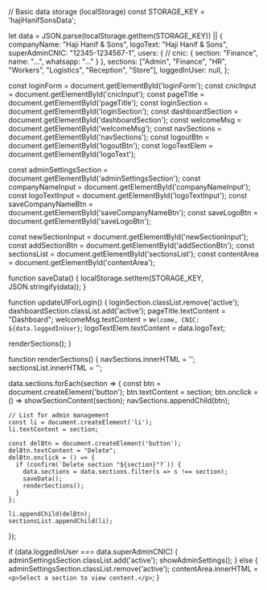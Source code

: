 // Basic data storage (localStorage)
const STORAGE_KEY = 'hajiHanifSonsData';

let data = JSON.parse(localStorage.getItem(STORAGE_KEY)) || {
  companyName: "Haji Hanif & Sons",
  logoText: "Haji Hanif & Sons",
  superAdminCNIC: "12345-1234567-1",
  users: {
    // cnic: { section: "Finance", name: "...", whatsapp: "..." }
  },
  sections: ["Admin", "Finance", "HR", "Workers", "Logistics", "Reception", "Store"],
  loggedInUser: null,
};

const loginForm = document.getElementById('loginForm');
const cnicInput = document.getElementById('cnicInput');
const pageTitle = document.getElementById('pageTitle');
const loginSection = document.getElementById('loginSection');
const dashboardSection = document.getElementById('dashboardSection');
const welcomeMsg = document.getElementById('welcomeMsg');
const navSections = document.getElementById('navSections');
const logoutBtn = document.getElementById('logoutBtn');
const logoTextElem = document.getElementById('logoText');

const adminSettingsSection = document.getElementById('adminSettingsSection');
const companyNameInput = document.getElementById('companyNameInput');
const logoTextInput = document.getElementById('logoTextInput');
const saveCompanyNameBtn = document.getElementById('saveCompanyNameBtn');
const saveLogoBtn = document.getElementById('saveLogoBtn');

const newSectionInput = document.getElementById('newSectionInput');
const addSectionBtn = document.getElementById('addSectionBtn');
const sectionsList = document.getElementById('sectionsList');
const contentArea = document.getElementById('contentArea');

function saveData() {
  localStorage.setItem(STORAGE_KEY, JSON.stringify(data));
}

function updateUIForLogin() {
  loginSection.classList.remove('active');
  dashboardSection.classList.add('active');
  pageTitle.textContent = "Dashboard";
  welcomeMsg.textContent = `Welcome, CNIC: ${data.loggedInUser}`;
  logoTextElem.textContent = data.logoText;

  renderSections();
}

function renderSections() {
  navSections.innerHTML = '';
  sectionsList.innerHTML = '';

  data.sections.forEach(section => {
    const btn = document.createElement('button');
    btn.textContent = section;
    btn.onclick = () => showSectionContent(section);
    navSections.appendChild(btn);

    // List for admin management
    const li = document.createElement('li');
    li.textContent = section;

    const delBtn = document.createElement('button');
    delBtn.textContent = "Delete";
    delBtn.onclick = () => {
      if (confirm(`Delete section "${section}"?`)) {
        data.sections = data.sections.filter(s => s !== section);
        saveData();
        renderSections();
      }
    };

    li.appendChild(delBtn);
    sectionsList.appendChild(li);
  });

  if (data.loggedInUser === data.superAdminCNIC) {
    adminSettingsSection.classList.add('active');
    showAdminSettings();
  } else {
    adminSettingsSection.classList.remove('active');
    contentArea.innerHTML = `<p>Select a section to view content.</p>`;
  }
